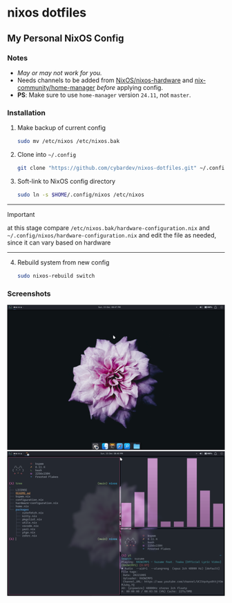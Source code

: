 # nixos dotfiles

## My Personal NixOS Config

### Notes
- _May or may not work for you._
- Needs channels to be added from [NixOS/nixos-hardware](https://github.com/NixOS/nixos-hardware) and [nix-community/home-manager](https://github.com/nix-community/home-manager) _before_ applying config.
- **PS**: Make sure to use `home-manager` version `24.11`, not `master`.

### Installation

1. Make backup of current config
    ```sh
    sudo mv /etc/nixos /etc/nixos.bak
    ```

2. Clone into `~/.config`
    ```sh
    git clone "https://github.com/cybardev/nixos-dotfiles.git" ~/.config/nixos
    ```

3. Soft-link to NixOS config directory
    ```sh
    sudo ln -s $HOME/.config/nixos /etc/nixos
    ```

---
> [!IMPORTANT]
> at this stage compare `/etc/nixos.bak/hardware-configuration.nix` and `~/.config/nixos/hardware-configuration.nix` and edit the file as needed, since it can vary based on hardware
---

4. Rebuild system from new config
    ```sh
    sudo nixos-rebuild switch
    ```

### Screenshots

![NixOS Screenshot, showing desktop with flower background and XFCE panels](./images/screenshot_0.png "NixOS Screenshot 0")
![NixOS Screenshot, showing 3 windows of Kitty terminal in BSPWM](./images/screenshot_1.png "NixOS Screenshot 1")

